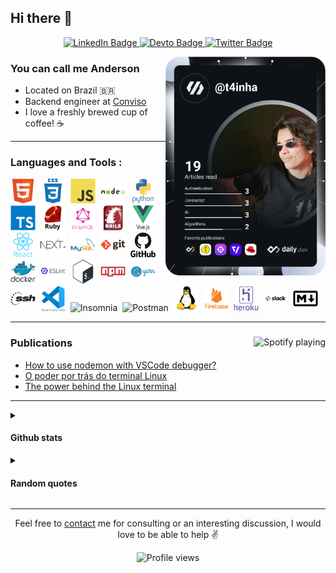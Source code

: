 ## Hi there 👋

<div id="badges" align="center">
  <p>
    <a title="LinkedIn Badge" href="https://www.linkedin.com/in/andersonbosa" target="_blank">
      <img src="https://img.shields.io/badge/LinkedIn-046292?style=for-the-badge&logo=linkedin&logoColor=white" alt="LinkedIn Badge" />
    </a>
    <a title="Dev.to Badge" href="https://dev.to/t4inha" target="_blank">
      <img src="https://img.shields.io/badge/Dev.to-black?style=for-the-badge&logo=dev.to&logoColor=white" alt="Devto Badge" />
    </a>
    <wbr>
    <a title="Twitter Badge" href="https://twitter.com/intent/follow?screen_name=t4inha" target="_blank">
      <img src="https://img.shields.io/badge/Twitter-209bec?style=for-the-badge&logo=twitter&logoColor=white" alt="Twitter Badge" />
    </a>
  </p>
</div>

<div align="left" id="dailydev">
  <a href="https://app.daily.dev/t4inha" target="_blank">
    <img align="right" width="256" src="https://raw.githubusercontent.com/andersonbosa/andersonbosa/devcard/devcard.svg" />
  </a>
</div>


### You can call me Anderson

- Located on Brazil :brazil:
- Backend engineer at [Conviso](https://www.convisoappsec.com/)
- I love a freshly brewed cup of coffee! :coffee:

---

### Languages and Tools :

<p>
  <!-- Languages -->
  <img title="HTML5" alt="HTML" width="40" height="40" src="https://github.com/devicons/devicon/blob/master/icons/html5/html5-original.svg" />&nbsp;
  <img title="CSS3" alt="CSS" width="40" height="40" src="https://github.com/devicons/devicon/blob/master/icons/css3/css3-plain-wordmark.svg"  />&nbsp;
  <img title="JavaScript" alt="JavaScript" width="40" height="40" src="https://github.com/devicons/devicon/blob/master/icons/javascript/javascript-original.svg" />&nbsp;
  <img title="NodeJS" alt="NodeJS" width="40" height="40" src="https://github.com/devicons/devicon/blob/master/icons/nodejs/nodejs-original-wordmark.svg" />&nbsp;
  <img title="Python" alt="Python" width="40" height="40" src="https://github.com/devicons/devicon/blob/master/icons/python/python-original-wordmark.svg" />&nbsp;
  <img title="Typescript" alt="Typescript" width="40" height="40" src="https://github.com/devicons/devicon/blob/master/icons/typescript/typescript-original.svg" />&nbsp;
  <img title="Ruby" alt="Ruby" width="40" height="40" src="https://github.com/devicons/devicon/blob/master/icons/ruby/ruby-original-wordmark.svg" />&nbsp;
  <img title="GraphQL" alt="GraphQL" width="40" height="40" src="https://github.com/devicons/devicon/blob/master/icons/graphql/graphql-plain-wordmark.svg" />&nbsp;
  <!-- Frameworks -->
  <img title="Rails" alt="Rails" width="40" height="40" src="https://github.com/devicons/devicon/blob/master/icons/rails/rails-original-wordmark.svg" />&nbsp;
  <img title="VueJS" alt="VueJS" width="40" height="40" src="https://github.com/devicons/devicon/blob/master/icons/vuejs/vuejs-original-wordmark.svg" />&nbsp;
  <img title="React" alt="React" width="40" height="40" src="https://github.com/devicons/devicon/blob/master/icons/react/react-original-wordmark.svg" />&nbsp;
  <img title="NextJS" alt="NextJS" width="40" height="40" src="https://github.com/devicons/devicon/blob/master/icons/nextjs/nextjs-original-wordmark.svg" />&nbsp;
  <!-- Databases -->
  <img title="MySQL"  alt="MySQL" width="40" height="40" src="https://github.com/devicons/devicon/blob/master/icons/mysql/mysql-original-wordmark.svg" />&nbsp;
  <!-- Development Tools -->
  <img title="Git" alt="Git" width="40" height="40" src="https://github.com/devicons/devicon/blob/master/icons/git/git-original-wordmark.svg" />&nbsp;
  <img title="Github" alt="Github" width="40" height="40" src="https://github.com/devicons/devicon/blob/master/icons/github/github-original-wordmark.svg" />&nbsp;
  <img title="Docker" alt="Docker" width="40" height="40" src="https://github.com/devicons/devicon/blob/master/icons/docker/docker-original-wordmark.svg" />&nbsp;
  <img title="EslintJS" alt="EslintJS" width="40" height="40" src="https://github.com/devicons/devicon/blob/master/icons/eslint/eslint-original-wordmark.svg" />&nbsp;
  <img title="BASH" alt="BASH" width="40" height="40" src="https://github.com/devicons/devicon/blob/master/icons/bash/bash-original.svg" />&nbsp;
  <img title="NPM" alt="NPM" width="40" height="40" src="https://github.com/devicons/devicon/blob/master/icons/npm/npm-original-wordmark.svg" />&nbsp;
  <img title="YARN" alt="YARN" width="40" height="40" src="https://github.com/devicons/devicon/blob/master/icons/yarn/yarn-original-wordmark.svg" />&nbsp;
  <!-- Tools -->
  <img title="SSH" alt="SSH" width="40" height="40" src="https://github.com/devicons/devicon/blob/master/icons/ssh/ssh-original-wordmark.svg" />&nbsp;
  <img title="VSCode" alt="VSCode" width="40" height="40" src="https://github.com/devicons/devicon/blob/master/icons/vscode/vscode-original-wordmark.svg" />&nbsp;
  <img title="Insomnia"  alt="Insomnia" width="40" height="40" src="https://github.com/get-icon/geticon/blob/master/icons/insomnia.svg" />&nbsp;
  <img title="Postman"  alt="Postman" width="40" height="40" src="https://www.vectorlogo.zone/logos/getpostman/getpostman-icon.svg" />&nbsp;
  <!-- Any -->
  <img title="Linux" alt="Linux" width="40" height="40" src="https://github.com/devicons/devicon/blob/master/icons/linux/linux-original.svg" />&nbsp;
  <img title="Firebase" alt="Firebase" width="40" height="40" src="https://github.com/devicons/devicon/blob/master/icons/firebase/firebase-plain-wordmark.svg" />&nbsp;
  <img title="Heroku" alt="Heroku" width="40" height="40" src="https://github.com/devicons/devicon/blob/master/icons/heroku/heroku-original-wordmark.svg" />&nbsp;
  <img title="Slack" alt="Slack" width="40" height="40" src="https://github.com/devicons/devicon/blob/master/icons/slack/slack-original-wordmark.svg" />&nbsp;
  <img title="Markdown" alt="Markdown" width="40" height="40" src="https://github.com/devicons/devicon/blob/master/icons/markdown/markdown-original.svg" />&nbsp;
</p>

---

<div>
  <a href="https://spotify-github-profile.vercel.app/api/view?uid=andersonbosaa&redirect=true" target="_blank">
    <img 
      align="right" 
      alt="Spotify playing" 
      title="Spotify playing"
      src="https://spotify-github-profile.vercel.app/api/view?uid=andersonbosaa&cover_image=true&theme=novatorem&show_offline=true&background_color=121212&interchange=false&bar_color=53b14f&bar_color_cover=true"
    />
  </a>

  <h3>Publications</h3>

  <!-- BLOG-POST-LIST:START -->
- [How to use nodemon with VSCode debugger?](https://dev.to/t4inha/how-to-use-nodemon-with-vscode-debugger-2bpa)
- [O poder por trás do terminal Linux](https://dev.to/t4inha/o-poder-por-tras-do-terminal-linux-2m63)
- [The power behind the Linux terminal](https://dev.to/t4inha/the-power-behind-the-linux-terminal-189h)
<!-- BLOG-POST-LIST:END -->

</div>

---

<details id="github-stats">
  <summary>
    <h4>Github stats</h4>
  </summary>
  
  <section align="center">
    <div> 
      <img src="github-metrics.svg" /> 
    </div>
    <div>
      <img src="https://github-readme-streak-stats.herokuapp.com/?user=andersonbosa&theme=dracula" title="Github streaks" />
      <img src="https://github-readme-stats.vercel.app/api/top-langs/?username=andersonbosa&layout=compact&theme=dracula" alt="Top Anderson languages" />
    </div>
    <br />
    <p>
      <i>NOTE: This does not indicate my skill level or language proficiency, 
        it's merely a GitHub metric of which languages I have the most code of on GitHub.</i>
    </p>
  </section>
</details>

<details id="random-quotes">
  <summary>
    <h4>Random quotes</h4>
  </summary>

  <section>
    <a href="https://github.com/piyushsuthar/github-readme-quotes" target="_blank" >
      <img src="https://quotes-github-readme.vercel.app/api?type=horizontal&theme=dark" title="Random quote" alt="Random quote" width="" />
    </a>
    <a href="https://github.com/ABSphreak/readme-jokes" target="_blank">
      <img src="https://readme-jokes.vercel.app/api" title="Funny quote" alt="Funny quote" width="" />
    </a>
  </section>
</details>

---

<section align="center">
  <p>
    Feel free to <a href="#badges">contact</a> me for consulting or an interesting discussion,
    I would love to be able to help ✌️
  </p>
  
  <p>
    <!-- Check this: https://github.com/antonkomarev/github-profile-views-counter -->
    <img src="https://komarev.com/ghpvc/?username=andersonbosa&color=grey&label=Visitors" alt="Profile views">
  </p>
</section>


<!-- links -->
[holopin]: https://holopin.io/@andersonbosa
[holopin_board]: https://holopin.io/api/user/board?user=andersonbosa
[linkedin]: https://linkedin.com/in/andersonbosa
